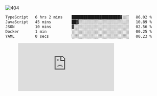 ![404](https://user-images.githubusercontent.com/378023/89412096-6f759d80-d761-11ea-8c57-84b30ef3f2b1.png)
<!--START_SECTION:waka-->

```txt
TypeScript   6 hrs 2 mins    █████████████████████▓░░░   86.02 %
JavaScript   45 mins         ██▓░░░░░░░░░░░░░░░░░░░░░░   10.89 %
JSON         10 mins         ▓░░░░░░░░░░░░░░░░░░░░░░░░   02.56 %
Docker       1 min           ░░░░░░░░░░░░░░░░░░░░░░░░░   00.25 %
YAML         0 secs          ░░░░░░░░░░░░░░░░░░░░░░░░░   00.23 %
```

<!--END_SECTION:waka-->
<figure><embed src="https://wakatime.com/share/@018b853e-267a-435d-a858-33e2b098b9d7/f3c3aa68-553a-4373-a9f9-2d456f62f780.svg"></embed></figure>
